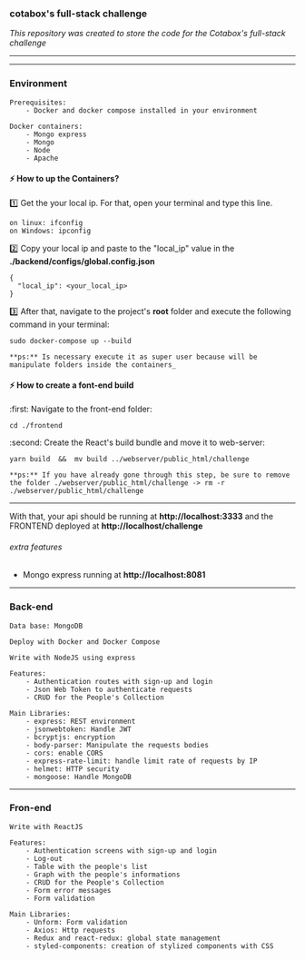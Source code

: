 ### cotabox's full-stack challenge

_This repository was created to store the code for the Cotabox's full-stack challenge_

---

---

### Environment

    Prerequisites:
    	- Docker and docker compose installed in your environment

    Docker containers:
    	- Mongo express
    	- Mongo
    	- Node
    	- Apache

#### :zap: **How to up the Containers?**

:one: Get the your local ip. For that, open your terminal and type this line.

    on linux: ifconfig
    on Windows: ipconfig

:two: Copy your local ip and paste to the "local_ip" value in the **./backend/configs/global.config.json**

    {
      "local_ip": <your_local_ip>
    }

:three: After that, navigate to the project's **root** folder and execute the following command in your terminal:

    sudo docker-compose up --build

    **ps:** Is necessary execute it as super user because will be manipulate folders inside the containers_

#### :zap: **How to create a font-end build**

:first: Navigate to the front-end folder:

    cd ./frontend

:second: Create the React's build bundle and move it to web-server:

    yarn build  &&  mv build ../webserver/public_html/challenge

    **ps:** If you have already gone through this step, be sure to remove the folder ./webserver/public_html/challenge -> rm -r ./webserver/public_html/challenge

---

With that, your api should be running at **http://localhost:3333** and the FRONTEND deployed at **http://localhost/challenge**

###### _extra features_

- Mongo express running at **http://localhost:8081**

---

### Back-end

    Data base: MongoDB

    Deploy with Docker and Docker Compose

    Write with NodeJS using express

    Features:
    	- Authentication routes with sign-up and login
    	- Json Web Token to authenticate requests
    	- CRUD for the People's Collection

    Main Libraries:
    	- express: REST environment
    	- jsonwebtoken: Handle JWT
    	- bcryptjs: encryption
    	- body-parser: Manipulate the requests bodies
    	- cors: enable CORS
    	- express-rate-limit: handle limit rate of requests by IP
    	- helmet: HTTP security
    	- mongoose: Handle MongoDB

---

### Fron-end

    Write with ReactJS

    Features:
    	- Authentication screens with sign-up and login
    	- Log-out
    	- Table with the people's list
    	- Graph with the people's informations
    	- CRUD for the People's Collection
    	- Form error messages
    	- Form validation

    Main Libraries:
    	- Unform: Form validation
    	- Axios: Http requests
    	- Redux and react-redux: global state management
    	- styled-components: creation of stylized components with CSS
